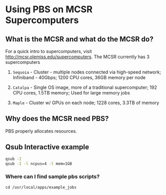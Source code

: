 # Using PBS on MCSR Supercomputers

## What is the MCSR and what do the MCSR do?
For a quick intro to supercomputers, visit http://mcsr.olemiss.edu/supercomputers. The MCSR currently has 3 supercomputers

1. `Sequoia` - Cluster - multiple nodes connected via high-speed network; Infiniband - 40Gbps; 1200 CPU cores, 36GB memory per node

2. `Catalpa` - Single OS image, more of a traditional supercomputer; 192 CPU cores, 1.5TB memory; Used for large memory jobs

3. `Maple` - Cluster w/ GPUs on each node; 1228 cores, 3.3TB of memory

## Why does the MCSR need PBS?

PBS properly allocates resources.

## Qsub Interactive example

```bash 
qsub -I
qsub -I -l ncpus=4 -l mem=1GB
````

### Where can I find sample pbs scripts?

`cd /usr/local/apps/example_jobs`

